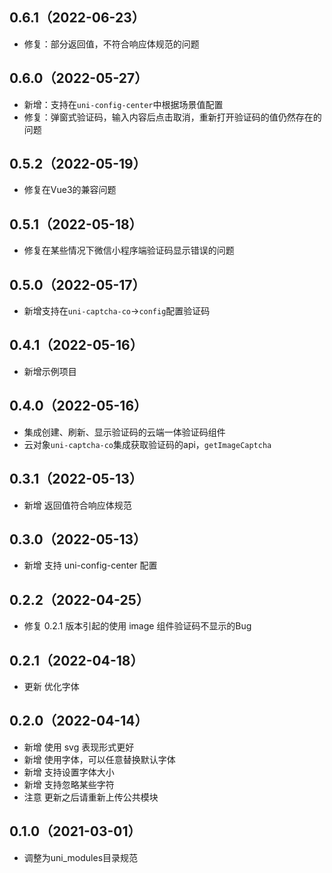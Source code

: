 ## 0.6.1（2022-06-23）
- 修复：部分返回值，不符合响应体规范的问题
## 0.6.0（2022-05-27）
- 新增：支持在`uni-config-center`中根据场景值配置
- 修复：弹窗式验证码，输入内容后点击取消，重新打开验证码的值仍然存在的问题
## 0.5.2（2022-05-19）
- 修复在Vue3的兼容问题
## 0.5.1（2022-05-18）
- 修复在某些情况下微信小程序端验证码显示错误的问题
## 0.5.0（2022-05-17）
- 新增支持在`uni-captcha-co`->`config`配置验证码
## 0.4.1（2022-05-16）
- 新增示例项目
## 0.4.0（2022-05-16）
- 集成创建、刷新、显示验证码的云端一体验证码组件
- 云对象`uni-captcha-co`集成获取验证码的api，`getImageCaptcha`
## 0.3.1（2022-05-13）
- 新增  返回值符合响应体规范
## 0.3.0（2022-05-13）
- 新增  支持 uni-config-center 配置
## 0.2.2（2022-04-25）
- 修复  0.2.1 版本引起的使用 image 组件验证码不显示的Bug
## 0.2.1（2022-04-18）
- 更新  优化字体
## 0.2.0（2022-04-14）
- 新增  使用 svg 表现形式更好
- 新增  使用字体，可以任意替换默认字体
- 新增  支持设置字体大小
- 新增  支持忽略某些字符
- 注意  更新之后请重新上传公共模块
## 0.1.0（2021-03-01）
- 调整为uni_modules目录规范

